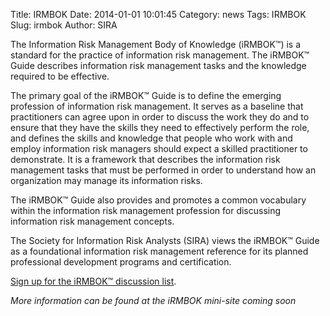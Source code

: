 Title: IRMBOK
Date: 2014-01-01 10:01:45
Category: news
Tags: IRMBOK
Slug: irmbok
Author: SIRA

The Information Risk Management Body of Knowledge (iRMBOK&trade;) is a standard for the practice of information risk management. The iRMBOK&trade; Guide describes information risk management tasks and the knowledge required to be effective.

The primary goal of the iRMBOK&trade; Guide is to define the emerging profession of information risk management. It serves as a baseline that practitioners can agree upon in order to discuss the work they do and to ensure that they have the skills they need to effectively perform the role, and defines the skills and knowledge that people who work with and employ information risk managers should expect a skilled practitioner to demonstrate. It is a framework that describes the information risk management tasks that must be performed in order to understand how an organization may manage its information risks.

The iRMBOK&trade; Guide also provides and promotes a common vocabulary within the information risk management profession for discussing information risk management concepts. 

The Society for Information Risk Analysts (SIRA) views the iRMBOK&trade; Guide as a foundational information risk management reference for its planned professional development programs and certification.

[Sign up for the iRMBOK&trade; discussion list](http://lists.societyinforisk.org/mailman/listinfo/sira-cbk).

*More information can be found at the iRMBOK mini-site coming soon*
